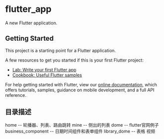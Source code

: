 # flutter_app

A new Flutter application.

## Getting Started

This project is a starting point for a Flutter application.

A few resources to get you started if this is your first Flutter project:

- [Lab: Write your first Flutter app](https://flutter.io/docs/get-started/codelab)
- [Cookbook: Useful Flutter samples](https://flutter.io/docs/cookbook)

For help getting started with Flutter, view our 
[online documentation](https://flutter.io/docs), which offers tutorials, 
samples, guidance on mobile development, and a full API reference.

## 目录描述

home -- 轮播器、列表、路由跳转
mine -- 侧出的列表
dome -- flutter官网例子
business_component -- 日期时间组件和表单组件
library_dome  -- 表格  视频
